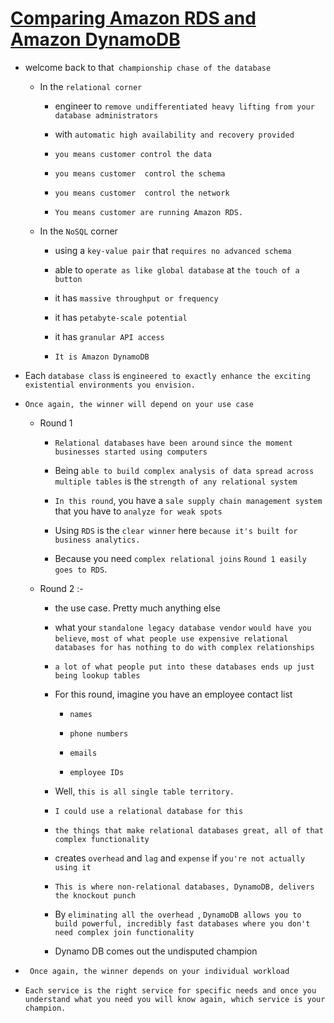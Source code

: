 # <ins> Comparing Amazon RDS and Amazon DynamoDB </ins> #

- welcome back to that` championship chase of the database`

    - In the `relational corner` 
        
        - engineer to `remove undifferentiated heavy lifting from your database administrators`
        
        -  with `automatic high availability and recovery provided`

        - `you means customer control the data`

        - `you means customer  control the schema`

        - `you means customer  control the network`

        - `You means customer are running Amazon RDS.`

    
    - In the `NoSQL` corner

        - using a `key-value pair` that `requires no advanced schema`

        - able to `operate as like global database` at `the touch of a button`

        - it has `massive throughput or frequency`

        - it has `petabyte-scale potential`

        - it has `granular API access`

        -  `It is Amazon DynamoDB`

- Each `database class` is `engineered to exactly enhance the exciting existential environments you envision.`

- `Once again, the winner will depend on your use case`

    - Round 1

        - `Relational databases` `have been around` `since the moment businesses started using computers`

        - Being `able to build complex analysis of data spread across multiple tables` is the `strength of any relational system`

        - `In this round`, you have a `sale supply chain management system` that you have to `analyze for weak spots`

        - Using `RDS` is the `clear winner` here `because it's built for business analytics.`

        - Because you need `complex relational joins` `Round 1 easily goes to RDS`.

    
    - Round 2 :-

        -  the use case. Pretty much anything else

        - what your `standalone legacy database vendor` `would have you believe`, `most of what people use expensive relational databases for has nothing to do with complex relationships`

        - `a lot of what people put into these databases ends up just being lookup tables`

        - For this round, imagine you have an employee contact list

            - `names`

            - `phone numbers`

            - `emails`

            - `employee IDs`

        - Well, `this is all single table territory.`

        - `I could use a relational database for this`

        - `the things that make relational databases great, all of that complex functionality`

        - creates `overhead` and `lag` and `expense` if `you're not actually using it`

        - `This is where non-relational databases, DynamoDB, delivers the knockout punch`

        -  By `eliminating all the overhead `, `DynamoDB allows you to build powerful, incredibly fast databases where you don't need complex join functionality`

        - Dynamo DB comes out the undisputed champion


- ` Once again, the winner depends on your individual workload`

- `Each service is the right service for specific needs and once you understand what you need you will know again, which service is your champion.`